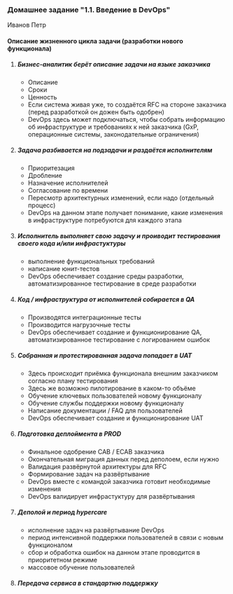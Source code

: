 <h3>Домашнее задание "1.1. Введение в DevOps"</h3>

Иванов Петр

<h4>Описание жизненного цикла задачи (разработки нового функционала)</h4>

1. <h5> Бизнес-аналитик берёт описание задачи на языке заказчика</h5>

   * Описание  
   * Сроки
   * Ценность 
   * Если система живая уже, то создаётся RFC на стороне заказчика (перед разработкой он дожен быть одобрен)
   * DevOps здесь может подключаться, чтобы собрать информацию об инфраструктуре и требованиях к ней заказчика (GxP, операционные системы, законодательные ограничения)
2. <h5>Задача разбивается на подзадачи и раздаётся исполнителям</h5>

   * Приоритезация
   * Дробление
   * Назначение исполнителей
   * Согласование по времени
   * Пересмотр архитектурных изменений, если надо (отдельный процесс)
   * DevOps на данном этапе получает понимание, какие изменения в инфраструктуре потребуются для каждого этапа

3. <h5>Исполнитель выполняет свою задачу и проиводит тестирования своего кода и/или инфрастуктуры</h5>

   * выполнение функциональных требований
   * написание юнит-тестов
   * DevOps обеспечивает создание среды разработки, автоматизированное тестирование в среде разработки


5. <h5>Код / инфраструктура от исполнителей собирается в QA</h5>

   * Производятся интеграционные тесты
   * Производится нагрузочные тесты
   * DevOps обеспечивает создание и функционирование QA, автоматизированное тестирование с логированием ошибок
   
   
6. <h5>Собранная и протестированная задача попадает в UAT</h5>

   * Здесь происходит приёмка функционала внешним заказчиком согласно плану тестирования
   * Здесь же возможно пилотирование в каком-то объёме
   * Обучение ключевых пользователей новому функционалу
   * Обучение службы поддержки новому функционалу
   * Написание документации / FAQ для пользователей 
   * DevOps обеспечивает создание и функционирование UAT

7. <h5>Подготовка деплоймента в PROD</h5>

   * Финальное одобрение CAB / ECAB заказчика
   * Окончательная миграция данных перед деполоем, если нужно
   * Валидация развёрнутой архитектуры для RFC 
   * Формирование задач на развёртывание
   * DevOps вместе с командой заказчика готовит необходимые изменения
   * DevOps валидирует инфрастуктуру для развёртывания

8. <h5>Деполой и период hypercare</h5>

   * исполнение задач на развёртывание DevOps
   * период интенсивной поддержки пользователей в связи с новым функционалом
   * сбор и обработка ошибок на данном этапе проводится в приоритетном режиме
   * массовое обучение пользователей  

10. <h5>Передача сервиса в стандартню поддержку</h5>



